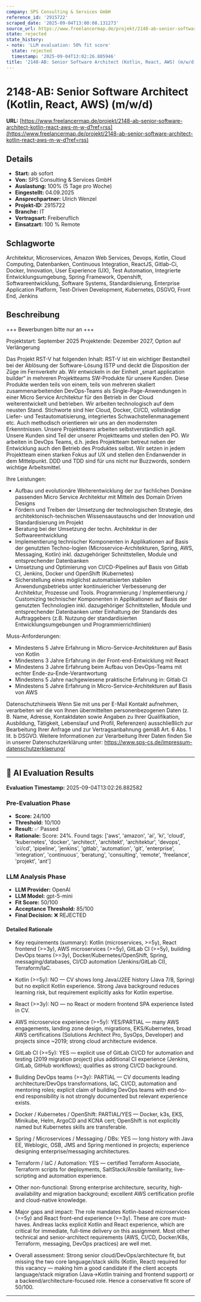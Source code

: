 ```yaml
---
company: SPS Consulting & Services GmbH
reference_id: '2915722'
scraped_date: '2025-09-04T13:00:08.131273'
source_url: https://www.freelancermap.de/projekt/2148-ab-senior-software-architect-kotlin-react-aws-m-w-d?ref=rss
state: rejected
state_history:
- note: 'LLM evaluation: 50% fit score'
  state: rejected
  timestamp: '2025-09-04T13:02:26.885946'
title: '2148-AB: Senior Software Architect (Kotlin, React, AWS) (m/w/d)'
---
```



# 2148-AB: Senior Software Architect (Kotlin, React, AWS) (m/w/d)
**URL:** [https://www.freelancermap.de/projekt/2148-ab-senior-software-architect-kotlin-react-aws-m-w-d?ref=rss](https://www.freelancermap.de/projekt/2148-ab-senior-software-architect-kotlin-react-aws-m-w-d?ref=rss)
## Details
- **Start:** ab sofort
- **Von:** SPS Consulting & Services GmbH
- **Auslastung:** 100% (5 Tage pro Woche)
- **Eingestellt:** 04.09.2025
- **Ansprechpartner:** Ulrich Wenzel
- **Projekt-ID:** 2915722
- **Branche:** IT
- **Vertragsart:** Freiberuflich
- **Einsatzart:** 100
                                                % Remote

## Schlagworte
Architektur, Microservices, Amazon Web Services, Devops, Kotlin, Cloud Computing, Datenbanken, Continuous Integration, ReactJS, Gitlab-Ci, Docker, Innovation, User Experience (UX), Test Automation, Integrierte Entwicklungsumgebung, Spring Framework, Openshift, Softwareentwicklung, Software Systems, Standardisierung, Enterprise Application Platform, Test-Driven Development, Kubernetes, DSGVO, Front End, Jenkins

## Beschreibung
+++ Bewerbungen bitte nur an +++

Projektstart: September 2025
Projektende: Dezember 2027, Option auf Verlängerung

Das Projekt RST-V hat folgenden Inhalt:
RST-V ist ein wichtiger Bestandteil bei der Ablösung der Software-Lösung ISTP und deckt die Disposition der Züge im Fernverkehr ab.
Wir entwickeln in der Einheit „smart application builder“ in mehreren Projektteams SW-Produkte für unsere Kunden. Diese Produkte werden teils von einem, teils von mehreren skaliert zusammenarbeitenden DevOps-Teams als Single-Page-Anwendungen in einer Micro Service Architektur für den Betrieb in der Cloud weiterentwickelt und betrieben.
Wir arbeiten technologisch auf dem neusten Stand. Stichworte sind hier Cloud, Docker, CI/CD, vollständige Liefer- und Testautomatisierung, integriertes Schwachstellenmanagement etc.
Auch methodisch orientieren wir uns an den modernsten Erkenntnissen. Unsere Projektteams arbeiten selbstverständlich agil. Unsere Kunden sind Teil der unserer Projektteams und stellen den PO. Wir arbeiten in DevOps Teams, d.h. jedes Projektteam betreut neben der Entwicklung auch den Betrieb des Produktes selbst. Wir setzen in jedem Projektteam einen starken Fokus auf UX und stellen den Endanwender in dem Mittelpunkt. DDD und TDD sind für uns nicht nur Buzzwords, sondern wichtige Arbeitsmittel.

Ihre Leistungen:
- Aufbau und evolutionäre Weiterentwicklung der zur fachlichen Domäne passenden Micro Service Architektur mit Mitteln des Domain Driven Designs
- Fördern und Treiben der Umsetzung der technologischen Strategie, des architektonisch-technischen Wissensaustauschs und der Innovation und Standardisierung im Projekt
- Beratung bei der Umsetzung der techn. Architektur in der Softwareentwicklung
- Implementierung technischer Komponenten in Applikationen auf Basis der genutzten Techno-logien (Microservice-Architekturen, Spring, AWS, Messaging, Kotlin) inkl. dazugehöriger Schnittstellen, Module und entsprechender Datenbanken
- Umsetzung und Optimierung von CI/CD-Pipelines auf Basis von Gitlab CI, Jenkins, Docker und OpenShift (Kubernetes)
- Sicherstellung eines möglichst automatisierten stabilen Anwendungsbetriebs unter kontinuiericher Verbesserung der Architektur, Prozesse und Tools. Programmierung / Implementierung / Customizing technischer Komponenten in Applikationen auf Basis der genutzten Technologien inkl. dazugehöriger Schnittstellen, Module und entsprechender Datenbanken unter Einhaltung der Standards des Auftraggebers (z.B. Nutzung der standardisierten Entwicklungsumgebungen und Programmierrichtlinien)

Muss-Anforderungen:
- Mindestens 5 Jahre Erfahrung in Micro-Service-Architekturen auf Basis von Kotlin
- Mindestens 3 Jahre Erfahrung in der Front-end-Entwicklung mit React
- Mindestens 3 Jahre Erfahrung beim Aufbau von DevOps-Teams mit echter Ende-zu-Ende-Verantwortung
- Mindestens 5 Jahre nachgewiesene praktische Erfahrung in:
Gitlab CI
- Mindestens 5 Jahre Erfahrung in Micro-Service-Architekturen auf Basis von AWS

Datenschutzhinweis
Wenn Sie mit uns per E-Mail Kontakt aufnehmen, verarbeiten wir die von Ihnen übermittelten personenbezogenen Daten (z. B. Name, Adresse, Kontaktdaten sowie Angaben zu Ihrer Qualifikation, Ausbildung, Tätigkeit, Lebenslauf und Profil, Referenzen) ausschließlich zur Bearbeitung Ihrer Anfrage und zur Vertragsanbahnung gemäß Art. 6 Abs. 1 lit. b DSGVO.
Weitere Informationen zur Verarbeitung Ihrer Daten finden Sie in unserer Datenschutzerklärung unter: https://www.sps-cs.de/impressum-datenschutzerklaerung/

---

## 🤖 AI Evaluation Results

**Evaluation Timestamp:** 2025-09-04T13:02:26.882582

### Pre-Evaluation Phase
- **Score:** 24/100
- **Threshold:** 10/100
- **Result:** ✅ Passed
- **Rationale:** Score: 24%. Found tags: ['aws', 'amazon', 'ai', 'ki', 'cloud', 'kubernetes', 'docker', 'architect', 'architekt', 'architektur', 'devops', 'ci/cd', 'pipeline', 'jenkins', 'gitlab', 'automation', 'git', 'enterprise', 'integration', 'continuous', 'beratung', 'consulting', 'remote', 'freelance', 'projekt', 'ant']

### LLM Analysis Phase
- **LLM Provider:** OpenAI
- **LLM Model:** gpt-5-mini
- **Fit Score:** 50/100
- **Acceptance Threshold:** 85/100
- **Final Decision:** ❌ REJECTED

#### Detailed Rationale
- Key requirements (summary): Kotlin (microservices, >=5y), React frontend (>=3y), AWS microservices (>=5y), GitLab CI (>=5y), building DevOps teams (>=3y), Docker/Kubernetes/OpenShift, Spring, messaging/databases, CI/CD automation (Jenkins/GitLab CI), Terraform/IaC.

- Kotlin (>=5y): NO — CV shows long Java/J2EE history (Java 7/8, Spring) but no explicit Kotlin experience. Strong Java background reduces learning risk, but requirement explicitly asks for Kotlin expertise.

- React (>=3y): NO — no React or modern frontend SPA experience listed in CV.

- AWS microservice experience (>=5y): YES/PARTIAL — many AWS engagements, landing zone design, migrations, EKS/Kubernetes, broad AWS certifications (Solutions Architect Pro, SysOps, Developer) and projects since ~2019; strong cloud architecture evidence.

- GitLab CI (>=5y): YES — explicit use of GitLab CI/CD for automation and testing (2019 migration project) plus additional CI experience (Jenkins, GitLab, GitHub workflows); qualifies as strong CI/CD background.

- Building DevOps teams (>=3y): PARTIAL — CV documents leading architecture/DevOps transformations, IaC, CI/CD, automation and mentoring roles; explicit claim of building DevOps teams with end-to-end responsibility is not strongly documented but relevant experience exists.

- Docker / Kubernetes / OpenShift: PARTIAL/YES — Docker, k3s, EKS, Minikube, Helm, ArgoCD and KCNA cert; OpenShift is not explicitly named but Kubernetes skills are transferable.

- Spring / Microservices / Messaging / DBs: YES — long history with Java EE, Weblogic, OSB, JMS and Spring mentioned in projects; experience designing enterprise/messaging architectures.

- Terraform / IaC / Automation: YES — certified Terraform Associate, Terraform scripts for deployments, SaltStack/Ansible familiarity, live-scripting and automation experience.

- Other non-functional: Strong enterprise architecture, security, high-availability and migration background; excellent AWS certification profile and cloud-native knowledge.

- Major gaps and impact: The role mandates Kotlin-based microservices (>=5y) and React front-end experience (>=3y). These are core must-haves. Andreas lacks explicit Kotlin and React experience, which are critical for immediate, full-time delivery on this assignment. Most other technical and senior-architect requirements (AWS, CI/CD, Docker/K8s, Terraform, messaging, DevOps practices) are well met.

- Overall assessment: Strong senior cloud/DevOps/architecture fit, but missing the two core language/stack skills (Kotlin, React) required for this vacancy — making him a good candidate if the client accepts language/stack migration (Java->Kotlin training and frontend support) or a backend/architecture-focused role. Hence a conservative fit score of 50/100.

---
